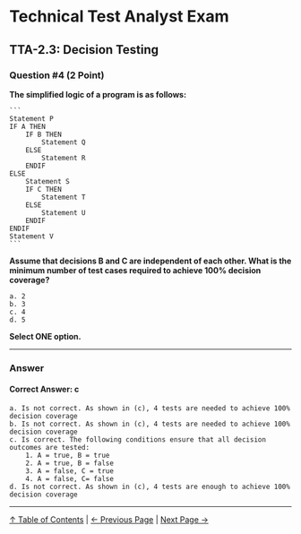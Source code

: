 # Technical Test Analyst Exam

## TTA-2.3: Decision Testing

### Question #4 (2 Point)

**The simplified logic of a program is as follows:**

    ```
    Statement P
    IF A THEN
        IF B THEN
            Statement Q
        ELSE
            Statement R
        ENDIF
    ELSE
        Statement S
        IF C THEN
            Statement T
        ELSE
            Statement U
        ENDIF
    ENDIF
    Statement V
    ```

**Assume that decisions B and C are independent of each other. What is the minimum number of test cases required to achieve 100% decision coverage?**

    a. 2
    b. 3
    c. 4
    d. 5

**Select ONE option.**

---

### Answer

#### Correct Answer: c

    a. Is not correct. As shown in (c), 4 tests are needed to achieve 100% decision coverage
    b. Is not correct. As shown in (c), 4 tests are needed to achieve 100% decision coverage
    c. Is correct. The following conditions ensure that all decision outcomes are tested:
        1. A = true, B = true
        2. A = true, B = false
        3. A = false, C = true
        4. A = false, C= false
    d. Is not correct. As shown in (c), 4 tests are enough to achieve 100% decision coverage

---

[↑ Table of Contents](../../README.md#table-of-contents) | [← Previous Page](question-3.md) | [Next Page →](question-5.md)
